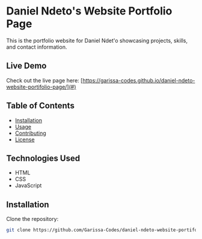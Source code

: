# Daniel Ndeto's Website Portfolio Page

This is the portfolio website for Daniel Ndet'o showcasing projects, skills, and contact information.

## Live Demo

Check out the live page here: [https://garissa-codes.github.io/daniel-ndeto-website-portifolio-page/](#)

## Table of Contents

- [Installation](#installation)
- [Usage](#usage)
- [Contributing](#contributing)
- [License](#license)

## Technologies Used

- HTML
- CSS
- JavaScript


## Installation

Clone the repository:

```bash
git clone https://github.com/Garissa-Codes/daniel-ndeto-website-portifolio-page.git
